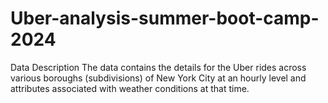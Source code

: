# Uber-analysis-summer-boot-camp-2024
Data Description The data contains the details for the Uber rides across various boroughs (subdivisions) of New York City at an hourly level and attributes associated with weather conditions at that time.
